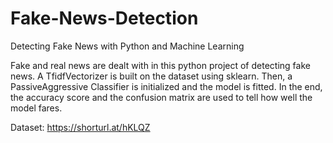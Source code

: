 # Fake-News-Detection
Detecting Fake News with Python and Machine Learning


Fake and real news are dealt with in this python project of detecting fake news. A TfidfVectorizer is built on the dataset using sklearn. Then, a PassiveAggressive Classifier is initialized and the model is fitted. In the end, the accuracy score and the confusion matrix are used to tell how well the model fares.

Dataset: https://shorturl.at/hKLQZ
